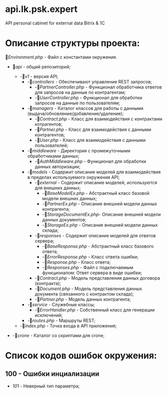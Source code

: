 # api.lk.psk.expert
API personal cabinet for external data Bitrix &amp; 1C

# Описание структуры проекта:

📄*Environment.php* - Файл с константами окружения.   

+ 📂*api* - общий репозиторий;   
   
    + -📂*v1* - версия API;   
        + -📂*controllers*     - Обеспечивают управление REST запросов;   
            + -📄*PartnerController.php*  - Функционал обработчика ответов для запросов на данные по контрагентам;    
            + -📄*UserController.php*     - Функционал для обработки запросов на данные по пользователям;    
        + -📂*managers*        - Каталог классов для работы с данными (выдача/обновление/добавление/удаление);   
            + -📄*Contract.php*           - Класс для взаимодействия с контрактами котрагентов;    
            + -📄*Partner.php*            - Класс для взаимодействия с данными контрагентов;    
            + -📄*User.php*               - Класс для взаимодействия с данными пользователей;    
        + -📂*middleware*         - Директория с промежуточными обработчиками данных;   
            + -📄*AuthMiddleware.php*     - Функционал для обработки данных авторизации;    
        + -📂*models*          - Содержит описание моделей для взаимодействия в пределах используемого окружения API;   
            + -📂*external*      - Содержит описание моделей, используются для внешних данных;   
                + -📄*BaseModelEx.php*      - Абстрактный класс базовой модели внешних данных;    
                + -📄*PartnerEx.php*        - Описание внешней модели данных контрагента;    
                + -📄*StorageDocumentEx.php*- Описание внешней модели данных документов;    
                + -📄*StorageEx.php*        - Описание внешней модели данных склада;    
            + -📂*responses*      - Содержит описание моделей для ответов сервера;   
                + -📄*BaseResponse.php*     - Абстрактный класс базового ответа;    
                + -📄*ErrorResponse.php*    - Класс ответа ошибки;    
                + -📄*Response.php*         - Класс ответа;    
                + -📄*Responses.php*        - Файл с подключаемым функционалом: Ответ сервера в виде ошибки;    
            + -📄*Contract.php*   - Модель представления данных договора (контракта);    
            + -📄*Document.php*   - Модель представления данных документа (связанного с контрактом склада);    
            + -📄*Partner.php*    - Модель данных контрагента;    
        + -📂*service*         - Служебные классы;   
            + -📄*ErrorHandler.php*       - Собственный класс для генерации исключений;    
        + -📄*routes.php*      - Маршруты REST;   
    + -📄*index.php*       - Точка входа в API приложения;    
   
+ -📁*crone* - Каталог со скриптами для crone;    

# Список кодов ошибок окружения:
## 100 - Ошибки инциализации
+ *101* - Неверный тип параметра;